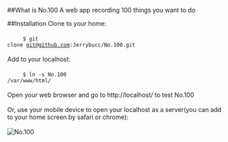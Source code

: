 ##What is No.100
A web app recording 100 things you want to do

##Installation
Clone to your home:<br/><br/>
&nbsp;&nbsp;&nbsp;&nbsp;&nbsp;&nbsp;&nbsp;&nbsp;&nbsp;<code>$ git clone git@github.com:Jerrybucc/No.100.git</code><br/><br/>
Add to your localhost:<br/><br/>
&nbsp;&nbsp;&nbsp;&nbsp;&nbsp;&nbsp;&nbsp;&nbsp;&nbsp;<code>$ ln -s No.100 /var/www/html/</code><br/><br/>
Open your web browser and go to http://localhost/ to test No.100<br/><br/>
Or, use your mobile device to open your localhost as a server(you can add to your home screen by safari or chrome):<br/><br/>
	![No.100](https://nj02all01.baidupcs.com/file/f0200ded0a118b5eb5e986e0f219615a?bkt=p3-1400f0200ded0a118b5eb5e986e0f219615a251c044a000000004692&fid=1076888732-250528-727080340829512&time=1473408864&sign=FDTAXGERLBH-DCb740ccc5511e5e8fedcff06b081203-%2FP%2FDYnupAhWJ%2Bf3zDVUYkMpqGRs%3D&to=nj2hb&fm=Yan,B,T,nc&sta_dx=18066&sta_cs=&sta_ft=png&sta_ct=0&sta_mt=0&fm2=Yangquan,B,T,nc&newver=1&newfm=1&secfm=1&flow_ver=3&pkey=1400f0200ded0a118b5eb5e986e0f219615a251c044a000000004692&sl=81920076&expires=8h&rt=sh&r=300048763&mlogid=5860285461555775091&vuk=1076888732&vbdid=3491262872&fin=No.100.png&fn=No.100.png&slt=pm&uta=0&rtype=1&iv=0&isw=0&dp-logid=5860285461555775091&dp-callid=0.1.1&hps=1&csl=573&csign=6Sq%2FWpZwtfKQhf8Mi%2FSRHHXlfLY%3D)
